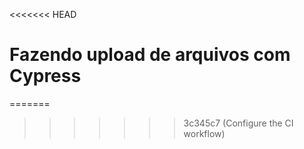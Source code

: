 <<<<<<< HEAD
# Fazendo upload de arquivos com Cypress
=======
<!-- # Fazendo upload de arquivos com Cypress
>>>>>>> 3c345c7 (Configure the CI workflow)

Na [versão 9.3.0](https://docs.cypress.io/guides/references/changelog#9-3-0), o Cypress lançou o comando [`.selectFile()`](https://docs.cypress.io/api/commands/selectfile).

Esta funcionalidade, como o nome sugere, é utilizada para selecionar arquivos.

Tal comando é útil quando precisamos incluir um anexo em um formulário, como a aplicação CAC TAT nos permite fazer.

Você pode usar `cy.get('input[type="file"]')` para identificar um campo de seleção de arquivo e encadear o comando `.selectFile()`, passando à ele o caminho relativo do arquivo que você pretende fazer o upload (com base no diretório raiz do projeto).

Por exemplo: `cy.get('input[type="file"]').selectFile('cypress/fixtures/example.json')`

## Conteúdos sugeridos

Em Janeiro de 2022, lancei um vídeo chamado [Conheça a funcionalidade `.selectFile`, disponível na versão 9.3.0 do Cypress](https://youtu.be/xwltoOnmfVE).

Tal vídeo vai te ajudar com os exercícios que vem por aí, portanto, recomendo assistí-lo (são menos de 15 minutos).

## Exercício

1. Crie um teste chamado `seleciona um arquivo da pasta fixtures`
2. Tal teste deve verificar que, após a seleção do arquivo, o nome correto do arquivo é persistido no objeto de `files` do `input`
3. Por fim, execute o novo teste na _Cypress App_

## Exercício extra 1

1. Crie um teste chamado `seleciona um arquivo simulando um drag-and-drop`
2. Tal teste deve verificar que, após a seleção do arquivo, o nome correto do arquivo é persistido no objeto de `files` do `input`
3. Por fim, execute o novo teste na _Cypress App_

## Exercício extra 2

1. Crie um teste chamado `seleciona um arquivo utilizando uma fixture para a qual foi dada um alias`
2. Tal teste deve verificar que, após a seleção do arquivo, o nome correto do arquivo é persistido no objeto de `files` do `input`
3. Por fim, execute o novo teste na _Cypress App_

## Mostre ao mundo o que você aprendeu

Para mostrar à sua rede profissional o que você aprendeu até agora, poste o seguinte no LinkedIn.

> Estou fazendo o curso "Cypress, do Zero à Nuvem" da escola online Talking About Testing, onde aprendi como testar upload de arquivos. #TalkingAboutTesting #EscolaTAT #CypressDoZeroANuvem #Cypress

**Obs.:** Lembre-se de me marcar em sua postagem. [Aqui está meu perfil no LinkedIn](https://www.linkedin.com/in/walmyr-lima-e-silva-filho).

___

<<<<<<< HEAD
Parabéns! Vamos para a [lição 7](./07.md) para aprender como lidar com links que abrem em outra aba do navegador.
=======
Parabéns! Vamos para a [lição 7](./07.md) para aprender como lidar com links que abrem em outra aba do navegador. -->
>>>>>>> 3c345c7 (Configure the CI workflow)

